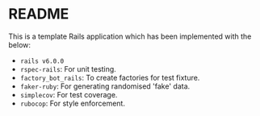 # README

This is a template Rails application which has been implemented with the below:

* `rails v6.0.0`
* `rspec-rails`: For unit testing.
* `factory_bot_rails`: To create factories for test fixture.
* `faker-ruby`: For generating randomised 'fake' data.
* `simplecov`: For test coverage.
* `rubocop`: For style enforcement.

